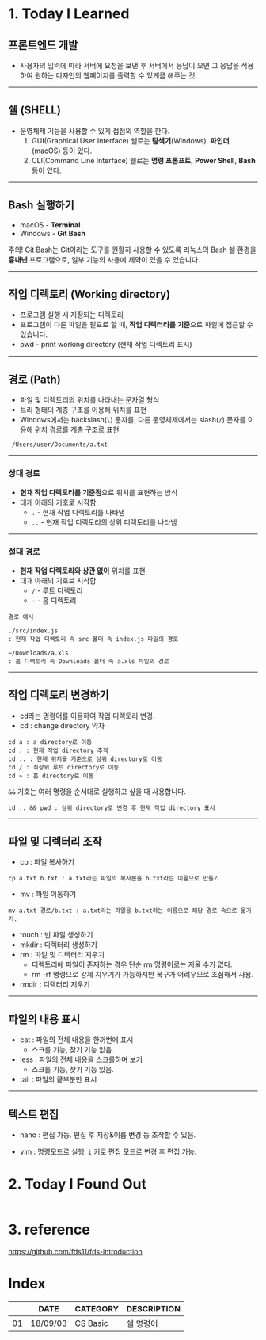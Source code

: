 # 1. Today I Learned


## 프론트엔드 개발

- 사용자의 입력에 따라 서버에 요청을 보낸 후 서버에서 응답이 오면 그 응답을 적용하여 원하는 디자인의 웹페이지를 출력할 수 있게끔 해주는 것.

---

## 쉘 (SHELL)

- 운영체제 기능을 사용할 수 있게 접점의 역할을 한다. 
    1. GUI(Graphical User Interface) 쉘로는 **탐색기**(Windows), **파인더**(macOS) 등이 있다.
    2. CLI(Command Line Interface) 쉘로는 **명령 프롬프트**, **Power Shell**, **Bash** 등이 있다.

---

## Bash 실행하기

- macOS - **Terminal**
- Windows - **Git Bash**

주의! Git Bash는 Git이라는 도구를 원활히 사용할 수 있도록 리눅스의 Bash 쉘 환경을 **흉내낸** 프로그램으로, 일부 기능의 사용에 제약이 있을 수 있습니다.

--- 

## 작업 디렉토리 (Working directory)

- 프로그램 실행 시 지정되는 디렉토리
- 프로그램이 다른 파일을 필요로 할 때, **작업 디렉터리를 기준**으로 파일에 접근할 수 있습니다.
- pwd - print working directory (현재 작업 디렉토리 표시)

---

## 경로 (Path)

- 파일 및 디렉토리의 위치를 나타내는 문자열 형식
- 트리 형태의 계층 구조를 이용해 위치를 표현
- Windows에서는 backslash(`\`) 문자를, 다른 운영체제에서는 slash(`/`) 문자를 이용해 위치 경로를 계층 구조로 표현

```
 /Users/user/Documents/a.txt
```

---

### 상대 경로

- **현재 작업 디렉토리를 기준점**으로 위치를 표현하는 방식
- 대개 아래의 기호로 시작함
  - `.` - 현재 작업 디렉토리를 나타냄
  - `..` - 현재 작업 디렉토리의 상위 디렉토리를 나타냄

---

### 절대 경로

- **현재 작업 디렉토리와 상관 없이** 위치를 표현
- 대개 아래의 기호로 시작함
  - `/` - 루트 디렉토리
  - `~` - 홈 디렉토리

```
경로 예시 

./src/index.js
: 현재 작업 디렉토리 속 src 폴더 속 index.js 파일의 경로

~/Downloads/a.xls 
: 홈 디렉토리 속 Downloads 폴더 속 a.xls 파일의 경로
```

---
## 작업 디렉토리 변경하기

- cd라는 명령어를 이용하여 작업 디렉토리 변경.
- cd : change directory 약자

```
cd a : a directory로 이동
cd . : 현재 작업 directory 추적
cd .. : 현재 위치를 기준으로 상위 directory로 이동
cd / : 최상위 루트 directory로 이동
cd ~ : 홈 directory로 이동
```

`&&` 기호는 여러 명령을 순서대로 실행하고 싶을 때 사용합니다.

```
cd .. && pwd : 상위 directory로 변경 후 현재 작업 directory 표시
```

---

## 파일 및 디렉터리 조작

- cp : 파일 복사하기
```
cp a.txt b.txt : a.txt라는 파일의 복사본을 b.txt라는 이름으로 만들기
```

- mv : 파일 이동하기
```
mv a.txt 경로/b.txt : a.txt라는 파일을 b.txt라는 이름으로 해당 경로 속으로 옮기기.
```

- touch : 빈 파일 생성하기
- mkdir : 디렉터리 생성하기
- rm : 파일 및 디렉터리 지우기
    - 디렉토리에 파일이 존재하는 경우 단순 rm 명령어로는 지울 수가 없다. 
    - rm -rf 명령으로 강제 지우기가 가능하지만 복구가 어려우므로 조심해서 사용.
- rmdir : 디렉터리 지우기

---

## 파일의 내용 표시

- cat : 파일의 전체 내용을 한꺼번에 표시
    - 스크롤 기능, 찾기 기능 없음.
- less : 파일의 전체 내용을 스크롤하며 보기
    - 스크롤 기능, 찾기 기능 있음.
- tail : 파일의 끝부분만 표시

---

## 텍스트 편집

- nano : 편집 가능. 편집 후 저장&이름 변경 등 조작할 수 있음.

- vim : 명령모드로 실행. `i` 키로 편집 모드로 변경 후 편집 가능.

# 2. Today I Found Out

```

```

# 3. reference

https://github.com/fds11/fds-introduction



# Index

|  | DATE | CATEGORY | DESCRIPTION |
| --- | --- | ------- | --- |
| 01 | 18/09/03 | CS Basic | 쉘 명령어 |